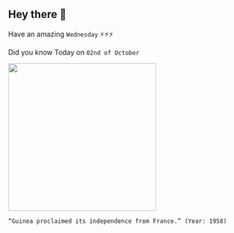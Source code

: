 ## Hey there 👋
Have an amazing `Wednesday` ⚡⚡⚡

Did you know Today on `02nd of October`
 
 [<img src="https://upload.wikimedia.org/wikipedia/commons/7/79/Almamy_Samory_Tour%C3%A9.jpg" width="300" />](https://en.wikipedia.org/wiki/Guinea#:~:text=The%20land%20that%20is%20now,France%20on%202%20October%201958.) 
 ```
“Guinea proclaimed its independence from France.” (Year: 1958)
```
